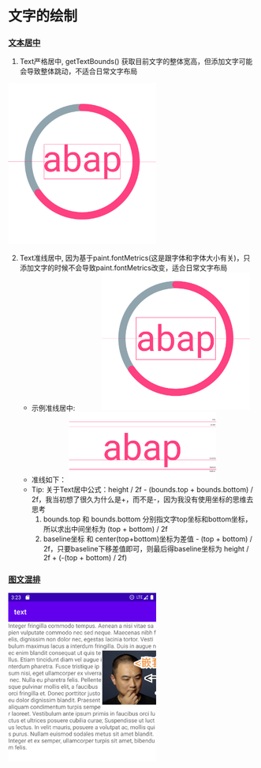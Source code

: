# 文字的绘制


### [文本居中](./src/main/java/com/zxj/text/view/RichTextView.kt)
1. Text严格居中, getTextBounds() 获取目前文字的整体宽高，但添加文字可能会导致整体跳动，不适合日常文字布局

<img src="./resources/text_bounds.jpg" style="width: 300px;" />

2. Text准线居中, 因为基于paint.fontMetrics(这是跟字体和字体大小有关)，只添加文字的时候不会导致paint.fontMetrics改变，适合日常文字布局
    * 示例准线居中: <img src="./resources/text_font_metrics.jpg" style="margin-left: 50px; width: 300px;" />
    * 准线如下： <img src="./resources/font_metrics.png" style="width: 300px;" />
    * Tip: 关于Text居中公式：height / 2f - (bounds.top + bounds.bottom) / 2f，我当初想了很久为什么是+，而不是-，因为我没有使用坐标的思维去思考
      1. bounds.top 和 bounds.bottom 分别指文字top坐标和bottom坐标，所以求出中间坐标为 (top + bottom) / 2f
      2. baseline坐标 和 center(top+bottom)坐标为差值 - (top + bottom) / 2f，只要baseline下移差值即可，则最后得baseline坐标为  height / 2f + (-(top + bottom) / 2f)

### [图文混排](./src/main/java/com/zxj/text/view/RichTextView.kt)
<img src="./resources/text_mixed.jpg" style="width: 300px;" />
